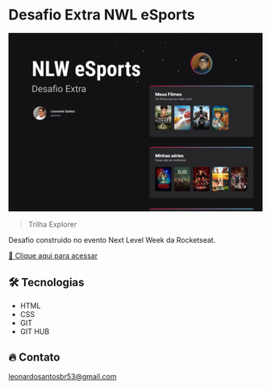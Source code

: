 # Desafio Extra NWL eSports 

![preview](./.github/preview.png)

> Trilha Explorer

Desafio construido no evento Next Level Week da Rocketseat.

[🔗 Clique aqui para acessar](https://leonardo21042006.github.io/projeto-nwl2/)

## 🛠️ Tecnologias 

- HTML
- CSS
- GIT
- GIT HUB

## 🔥 Contato

leonardosantosbr53@gmail.com